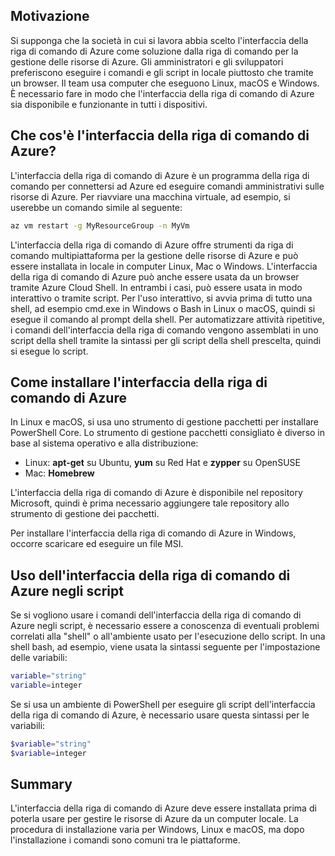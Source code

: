 ## <a name="motivation"></a>Motivazione
Si supponga che la società in cui si lavora abbia scelto l'interfaccia della riga di comando di Azure come soluzione dalla riga di comando per la gestione delle risorse di Azure. Gli amministratori e gli sviluppatori preferiscono eseguire i comandi e gli script in locale piuttosto che tramite un browser. Il team usa computer che eseguono Linux, macOS e Windows. È necessario fare in modo che l'interfaccia della riga di comando di Azure sia disponibile e funzionante in tutti i dispositivi.

## <a name="what-is-the-azure-cli"></a>Che cos'è l'interfaccia della riga di comando di Azure?
L'interfaccia della riga di comando di Azure è un programma della riga di comando per connettersi ad Azure ed eseguire comandi amministrativi sulle risorse di Azure. Per riavviare una macchina virtuale, ad esempio, si userebbe un comando simile al seguente:

 ```bash
 az vm restart -g MyResourceGroup -n MyVm
 ```

L'interfaccia della riga di comando di Azure offre strumenti da riga di comando multipiattaforma per la gestione delle risorse di Azure e può essere installata in locale in computer Linux, Mac o Windows. L'interfaccia della riga di comando di Azure può anche essere usata da un browser tramite Azure Cloud Shell. In entrambi i casi, può essere usata in modo interattivo o tramite script. Per l'uso interattivo, si avvia prima di tutto una shell, ad esempio cmd.exe in Windows o Bash in Linux o macOS, quindi si esegue il comando al prompt della shell. Per automatizzare attività ripetitive, i comandi dell'interfaccia della riga di comando vengono assemblati in uno script della shell tramite la sintassi per gli script della shell prescelta, quindi si esegue lo script.

## <a name="how-to-install-azure-cli"></a>Come installare l'interfaccia della riga di comando di Azure
In Linux e macOS, si usa uno strumento di gestione pacchetti per installare PowerShell Core. Lo strumento di gestione pacchetti consigliato è diverso in base al sistema operativo e alla distribuzione:
- Linux: **apt-get** su Ubuntu, **yum** su Red Hat e **zypper** su OpenSUSE
- Mac: **Homebrew**

L'interfaccia della riga di comando di Azure è disponibile nel repository Microsoft, quindi è prima necessario aggiungere tale repository allo strumento di gestione dei pacchetti.

Per installare l'interfaccia della riga di comando di Azure in Windows, occorre scaricare ed eseguire un file MSI.

## <a name="using-the-azure-cli-in-scripts"></a>Uso dell'interfaccia della riga di comando di Azure negli script
Se si vogliono usare i comandi dell'interfaccia della riga di comando di Azure negli script, è necessario essere a conoscenza di eventuali problemi correlati alla "shell" o all'ambiente usato per l'esecuzione dello script. In una shell bash, ad esempio, viene usata la sintassi seguente per l'impostazione delle variabili:

 ```bash
 variable="string"
 variable=integer
 ```

Se si usa un ambiente di PowerShell per eseguire gli script dell'interfaccia della riga di comando di Azure, è necessario usare questa sintassi per le variabili:

 ```powershell
 $variable="string"
 $variable=integer
 ```

## <a name="summary"></a>Summary
L'interfaccia della riga di comando di Azure deve essere installata prima di poterla usare per gestire le risorse di Azure da un computer locale. La procedura di installazione varia per Windows, Linux e macOS, ma dopo l'installazione i comandi sono comuni tra le piattaforme. 
